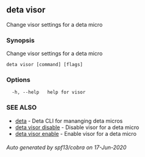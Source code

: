 ## deta visor

Change visor settings for a deta micro

### Synopsis

Change visor settings for a deta micro

```
deta visor [command] [flags]
```

### Options

```
  -h, --help   help for visor
```

### SEE ALSO

* [deta](deta.md)	 - Deta CLI for mananging deta micros
* [deta visor disable](deta_visor_disable.md)	 - Disable visor for a deta micro
* [deta visor enable](deta_visor_enable.md)	 - Enable visor for a deta micro

###### Auto generated by spf13/cobra on 17-Jun-2020
